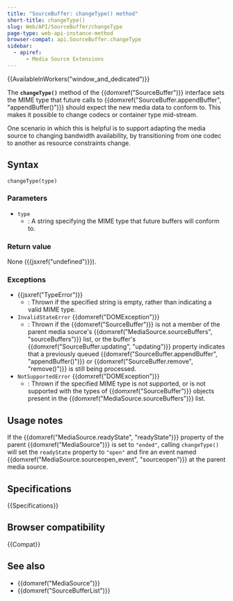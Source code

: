 ```yaml
---
title: "SourceBuffer: changeType() method"
short-title: changeType()
slug: Web/API/SourceBuffer/changeType
page-type: web-api-instance-method
browser-compat: api.SourceBuffer.changeType
sidebar:
  - apiref:
      - Media Source Extensions
---
```


{{AvailableInWorkers("window_and_dedicated")}}

The **`changeType()`** method of the
{{domxref("SourceBuffer")}} interface sets the MIME type that future calls to
{{domxref("SourceBuffer.appendBuffer", "appendBuffer()")}} should expect the new media
data to conform to. This makes it possible to change codecs or container type
mid-stream.

One scenario in which this is helpful is to support adapting the media source to
changing bandwidth availability, by transitioning from one codec to another as resource
constraints change.

## Syntax

```js-nolint
changeType(type)
```

### Parameters

- `type`
  - : A string specifying the MIME type that future buffers will conform
    to.

### Return value

None ({{jsxref("undefined")}}).

### Exceptions

- {{jsxref("TypeError")}}
  - : Thrown if the specified string is empty, rather than indicating a valid MIME type.
- `InvalidStateError` {{domxref("DOMException")}}
  - : Thrown if the {{domxref("SourceBuffer")}} is not a member of the parent media source's
    {{domxref("MediaSource.sourceBuffers", "sourceBuffers")}} list, or the buffer's
    {{domxref("SourceBuffer.updating", "updating")}} property indicates that a previously
    queued {{domxref("SourceBuffer.appendBuffer", "appendBuffer()")}} or
    {{domxref("SourceBuffer.remove", "remove()")}} is still being processed.
- `NotSupportedError` {{domxref("DOMException")}}
  - : Thrown if the specified MIME type is not supported, or is not supported with the types of
    {{domxref("SourceBuffer")}} objects present in the
    {{domxref("MediaSource.sourceBuffers")}} list.

## Usage notes

If the {{domxref("MediaSource.readyState", "readyState")}} property of the parent {{domxref("MediaSource")}} is set to `"ended"`, calling `changeType()`
will set the `readyState` property to `"open"` and
fire an event named {{domxref("MediaSource.sourceopen_event", "sourceopen")}} at the parent media source.

## Specifications

{{Specifications}}

## Browser compatibility

{{Compat}}

## See also

- {{domxref("MediaSource")}}
- {{domxref("SourceBufferList")}}
